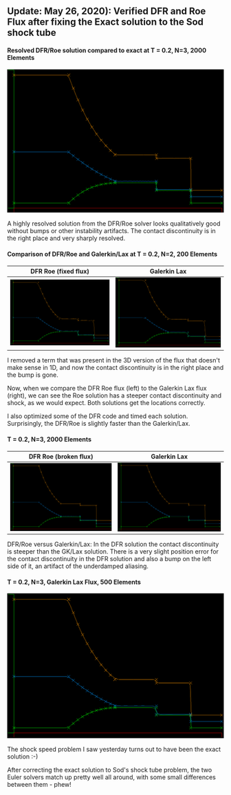 ## Update: May 26, 2020): Verified DFR and Roe Flux after fixing the Exact solution to the Sod shock tube

#### Resolved DFR/Roe solution compared to exact at T = 0.2, N=3, 2000 Elements
![](../images/EulerDFR-K2000-N3-fixedRoe.PNG)

A highly resolved solution from the DFR/Roe solver looks qualitatively good without bumps or other instability artifacts. The contact discontinuity is in the right place and very sharply resolved.

#### Comparison of DFR/Roe and Galerkin/Lax at T = 0.2, N=2, 200 Elements
|           DFR Roe (fixed flux)            |          Galerkin Lax           |
|:-----------------------------------------:|:-------------------------------:|
| ![](../images/eulerDFR-K200-N2-fixedRoe.PNG) | ![](../images/eulerGK-K200-N2.PNG) |

I removed a term that was present in the 3D version of the flux that doesn't make sense in 1D, and now the contact discontinuity is in the right place and the bump is gone.

Now, when we compare the DFR Roe flux (left) to the Galerkin Lax flux (right), we can see the Roe solution has a steeper contact discontinuity and shock, as we would expect. Both solutions get the locations correctly.

I also optimized some of the DFR code and timed each solution. Surprisingly, the DFR/Roe is slightly faster than the Galerkin/Lax.

#### T = 0.2, N=3, 2000 Elements
|       DFR Roe (broken flux)       |           Galerkin Lax           |
|:---------------------------------:|:--------------------------------:|
| ![](../images/EulerDFR-K2000-N3.PNG) | ![](../images/EulerGK-K2000-N3.PNG) |

DFR/Roe versus Galerkin/Lax: In the DFR solution the contact discontinuity is steeper than the GK/Lax solution. There is a very slight position error for the contact discontinuity in the DFR solution and also a bump on the left side of it, an artifact of the underdamped aliasing.

#### T = 0.2, N=3, Galerkin Lax Flux, 500 Elements
![](../images/EulerGKRho1-fixed.PNG)

The shock speed problem I saw yesterday turns out to have been the exact solution :-)

After correcting the exact solution to Sod's shock tube problem, the two Euler solvers match up pretty well all around, with some small differences between them - phew!

